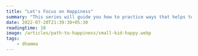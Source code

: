 ```yaml
---
title: "Let's Focus on Happiness"
summary: "This series will guide you how to practice ways that helps to achieve happiness. Stay with the series and realize how practically experince happyness following simple steps"
date: 2022-07-20T21:39:38+05:30
readingtime: 10
image: /articles/path-to-happiness/small-kid-happy.webp
tags: 
    - dhamma
---
```


